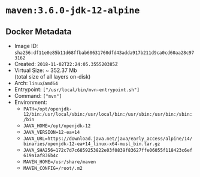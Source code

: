 # `maven:3.6.0-jdk-12-alpine`

## Docker Metadata

- Image ID: `sha256:df11e0e85b11d68ffbab60631760dfd43adda917b211d9ca0cd60aa28c973162`
- Created: `2018-11-02T22:24:05.355520385Z`
- Virtual Size: ~ 352.37 Mb  
  (total size of all layers on-disk)
- Arch: `linux`/`amd64`
- Entrypoint: `["/usr/local/bin/mvn-entrypoint.sh"]`
- Command: `["mvn"]`
- Environment:
  - `PATH=/opt/openjdk-12/bin:/usr/local/sbin:/usr/local/bin:/usr/sbin:/usr/bin:/sbin:/bin`
  - `JAVA_HOME=/opt/openjdk-12`
  - `JAVA_VERSION=12-ea+14`
  - `JAVA_URL=https://download.java.net/java/early_access/alpine/14/binaries/openjdk-12-ea+14_linux-x64-musl_bin.tar.gz`
  - `JAVA_SHA256=172c7d7c6859253822e03f0839f83627ffe06055f118423c6ef619a1af836b4c`
  - `MAVEN_HOME=/usr/share/maven`
  - `MAVEN_CONFIG=/root/.m2`
